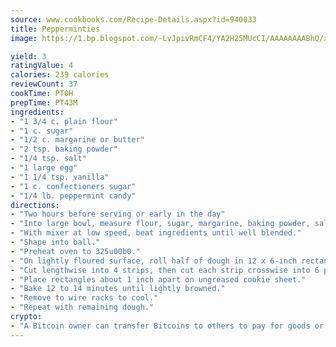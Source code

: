 ```yaml
---
source: www.cookbooks.com/Recipe-Details.aspx?id=940033
title: Pepperminties
image: https://1.bp.blogspot.com/-LvJpivRmCF4/YA2H25MUcCI/AAAAAAAABhQ/xgndXuMf7Zopp5S4RExCblnSp5YGujfSQCLcBGAsYHQ/s320/8.png

yield: 3
ratingValue: 4
calories: 239 calories
reviewCount: 37
cookTime: PT0H
prepTime: PT43M
ingredients:
- "1 3/4 c. plain flour"
- "1 c. sugar"
- "1/2 c. margarine or butter"
- "2 tsp. baking powder"
- "1/4 tsp. salt"
- "1 large egg"
- "1 1/4 tsp. vanilla"
- "1 c. confectioners sugar"
- "1/4 lb. peppermint candy"
directions:
- "Two hours before serving or early in the day"
- "Into large bowl, measure flour, sugar, margarine, baking powder, salt, egg and 1 teaspoon vanilla."
- "With mixer at low speed, beat ingredients until well blended."
- "Shape into ball."
- "Preheat oven to 325u00b0."
- "On lightly floured surface, roll half of dough in 12 x 6-inch rectangle."
- "Cut lengthwise into 4 strips, then cut each strip crosswise into 6 pieces."
- "Place rectangles about 1 inch apart on ungreased cookie sheet."
- "Bake 12 to 14 minutes until lightly browned."
- "Remove to wire racks to cool."
- "Repeat with remaining dough."
crypto:
- "A Bitcoin owner can transfer Bitcoins to others to pay for goods or services."
---
```

